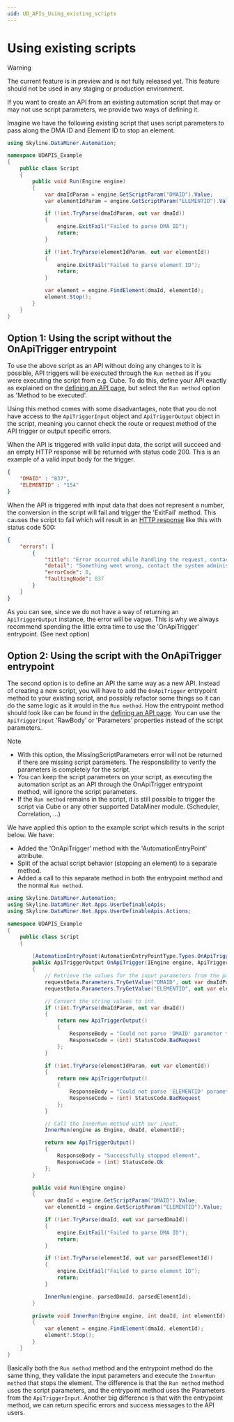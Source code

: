 ```yaml
---
uid: UD_APIs_Using_existing_scripts
---
```


# Using existing scripts

> [!WARNING]
> The current feature is in preview and is not fully released yet. This feature should not be used in any staging or production environment.

If you want to create an API from an existing automation script that may or may not use script parameters, we provide two ways of defining it.

Imagine we have the following existing script that uses script parameters to pass along the DMA ID and Element ID to stop an element.

```csharp
using Skyline.DataMiner.Automation;

namespace UDAPIS_Example
{
    public class Script
    {
        public void Run(Engine engine)
        {
            var dmaIdParam = engine.GetScriptParam("DMAID").Value;
            var elementIdParam = engine.GetScriptParam("ELEMENTID").Value;

            if (!int.TryParse(dmaIdParam, out var dmaId))
            {
                engine.ExitFail("Failed to parse DMA ID");
                return;
            }

            if (!int.TryParse(elementIdParam, out var elementId))
            {
                engine.ExitFail("Failed to parse element ID");
                return;
            }

            var element = engine.FindElement(dmaId, elementId);
            element.Stop();
        }
    }
}
```

## Option 1: Using the script without the OnApiTrigger entrypoint

To use the above script as an API without doing any changes to it is possible, API triggers will be executed through the `Run method` as if you were executing the script from e.g. Cube. To do this, define your API exactly as explained on the [defining an API page](xref:UD_APIs_Define_New_API#2-creating-the-apidefinitions), but select the `Run method` option as 'Method to be executed'.

Using this method comes with some disadvantages, note that you do not have access to the `ApiTriggerInput` object and `ApiTriggerOutput` object in the script, meaning you cannot check the route or request method of the API trigger or output specific errors.

When the API is triggered with valid input data, the script will succeed and an empty HTTP response will be returned with status code 200. This is an example of a valid input body for the trigger.

```json
{
    "DMAID" : "837",
    "ELEMENTID" : "154"
}
```

When the API is triggered with input data that does not represent a number, the conversion in the script will fail and trigger the 'ExitFail' method. This causes the script to fail which will result in an [HTTP response](xref:UD_APIs_Triggering_an_API#errors) like this with status code 500:

```json
{
    "errors": [
        {
            "title": "Error occurred while handling the request, contact your admin with the provided errorCode and faultingNode ID.",
            "detail": "Something went wrong, contact the system administrator.",
            "errorCode": 8,
            "faultingNode": 837
        }
    ]
}
```

As you can see, since we do not have a way of returning an `ApiTriggerOutput` instance, the error will be vague. This is why we always recommend spending the little extra time to use the 'OnApiTrigger' entrypoint. (See next option)

## Option 2: Using the script with the OnApiTrigger entrypoint

The second option is to define an API the same way as a new API. Instead of creating a new script, you will have to add the `OnApiTrigger` entrypoint method to your existing script, and possibly refactor some things so it can do the same logic as it would in the `Run method`. How the entrypoint method should look like can be found in the [defining an API page](xref:UD_APIs_Define_New_API#1-creating-the-api-automation-script). You can use the `ApiTriggerInput` 'RawBody' or 'Parameters' properties instead of the script parameters.

> [!NOTE]
> - With this option, the MissingScriptParameters error will not be returned if there are missing script parameters. The responsibility to verify the parameters is completely for the script.
> - You can keep the script parameters on your script, as executing the automation script as an API through the OnApiTrigger entrypoint method, will ignore the script parameters.
> - If the `Run method` remains in the script, it is still possible to trigger the script via Cube or any other supported DataMiner module. (Scheduler, Correlation, ...)

We have applied this option to the example script which results in the script below. We have:
- Added the 'OnApiTrigger' method with the 'AutomationEntryPoint' attribute.
- Split of the actual script behavior (stopping an element) to a separate method.
- Added a call to this separate method in both the entrypoint method and the normal `Run method`.

```csharp
using Skyline.DataMiner.Automation;
using Skyline.DataMiner.Net.Apps.UserDefinableApis;
using Skyline.DataMiner.Net.Apps.UserDefinableApis.Actions;

namespace UDAPIS_Example
{
    public class Script
    {
        
        [AutomationEntryPoint(AutomationEntryPointType.Types.OnApiTrigger)]
        public ApiTriggerOutput OnApiTrigger(IEngine engine, ApiTriggerInput requestData)
        {
            // Retrieve the values for the input parameters from the parsed API trigger request body.
            requestData.Parameters.TryGetValue("DMAID", out var dmaIdParam);
            requestData.Parameters.TryGetValue("ELEMENTID", out var elementIdParam);

            // Convert the string values to int.
            if (!int.TryParse(dmaIdParam, out var dmaId))
            {
                return new ApiTriggerOutput()
                {
                    ResponseBody = "Could not parse 'DMAID' parameter to int.",
                    ResponseCode = (int) StatusCode.BadRequest
                };
            }

            if (!int.TryParse(elementIdParam, out var elementId))
            {
                return new ApiTriggerOutput()
                {
                    ResponseBody = "Could not parse 'ELEMENTID' parameter to int.",
                    ResponseCode = (int) StatusCode.BadRequest
                };
            }

            // Call the InnerRun method with our input.
            InnerRun(engine as Engine, dmaId, elementId);

            return new ApiTriggerOutput()
            {
                ResponseBody = "Successfully stopped element",
                ResponseCode = (int) StatusCode.Ok
            };
        }

        public void Run(Engine engine)
        {
            var dmaId = engine.GetScriptParam("DMAID").Value;
            var elementId = engine.GetScriptParam("ELEMENTID").Value;

            if (!int.TryParse(dmaId, out var parsedDmaId))
            {
                engine.ExitFail("Failed to parse DMA ID");
                return;
            }

            if (!int.TryParse(elementId, out var parsedElementId))
            {
                engine.ExitFail("Failed to parse element ID");
                return;
            }

            InnerRun(engine, parsedDmaId, parsedElementId);
        }

        private void InnerRun(Engine engine, int dmaId, int elementId)
        {
            var element = engine.FindElement(dmaId, elementId);
            element?.Stop();
        }
    }
}
```

Basically both the `Run method` method and the entrypoint method do the same thing, they validate the input parameters and execute the `InnerRun method` that stops the element. The difference is that the `Run method` method uses the script parameters, and the entrypoint method uses the Parameters from the `ApiTriggerInput`. Another big difference is that with the entrypoint method, we can return specific errors and success messages to the API users.
